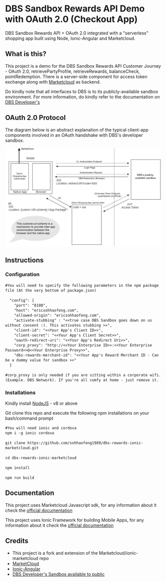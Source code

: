 # DBS Sandbox Rewards API Demo with OAuth 2.0 (Checkout App) 

DBS Sandbox Rewards API + OAuth 2.0 integrated with a "serverless" shopping app built using Node, Ionic-Angular and Marketcloud.

## What is this?
This project is a demo for the DBS Sandbox Rewards API Customer Journey - OAuth 2.0, retrievePartyProfile, retrieveRewards, balanceCheck, pointRedemption. There is a server-side component for access token exchange along with [Marketcloud](https:/www.marketcloud.it) as backend.

Do kindly note that all interfaces to DBS is to its publicly-available sandbox environment. For more information, do kindly refer to the documentation on [DBS Developer's](https://www.dbs.com/developers/#/all-products)

## OAuth 2.0 Protocol

The diagram below is an abstract explanation of the typical client-app components involved in an OAuth handshake with DBS's developer sandbox.

![DBS-OAuth-Handshake](/resources/dbs-oauth-native-app-flow.png)

## Instructions

### Configuration
```
#You will need to specify the following parameters in the npm package file (At the very bottom of package.json)

  "config": {
    "port": "8100", 
    "host": "ericsohhaofeng.com",
    "allowed-origin": "ericsohhaofeng.com",
    "activate-stubbing" : "<<true case DBS Sandbox goes down on us without consent :). This activates stubbing >>", 
    "client-id": "<<Your App's Client ID>>",
    "client-secret": "<<Your App's Client Secret>>",
    "oauth-redirect-uri": "<<Your App's Redirect Uri>>",
    "corp_proxy": "http://<<Your Enterprise ID>>:<<Your Enterprise Password>>@<<Your Enterprise Proxy>>",
    "dbs-rewards-merchant-id": "<<Your App's Reward Merchant ID - Can be a dummy value for sandbox >>"
  }

#corp_proxy is only needed if you are sitting within a corporate wifi. (Example. DBS Network). If you're all comfy at home - just remove it.

```

### Installations

Kindly install [NodeJS](https:/www.marketcloud.it) - v8 or above

Git clone this repo and execute the following npm installations on your bash/command prompt

```
#You will need ionic and cordova
npm i -g ionic cordova

git clone https://github.com/sohhaofeng1989/dbs-rewards-ionic-marketcloud.git

cd dbs-rewards-ionic-marketcloud

npm install

npm run build
```

## Documentation
This project uses Marketcloud Javascript sdk, for any information about it check the [official documentation](http://www.marketcloud.it/documentation)

This project uses Ionic Framework for building Mobile Apps, for any information about it check the [official documentation](https://ionicframework.com/)


## Credits
- This project is a fork and extension of the Marketcloud/ionic-marketcloud repo
- [MarketCloud](http://www.marketcloud.it/documentation)
- [Ionic-Angular](https://ionicframework.com/)
- [DBS Developer's Sandbox available to public](https://www.dbs.com/developers)
